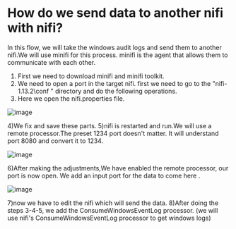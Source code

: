 # How do we send data to another nifi with nifi?

In this flow, we will take the windows audit logs and send them to another nifi.We will use minifi for this process.
minifi is the agent that allows them to communicate with each other.

1) First we need to download minifi and minifi toolkit.
2) We need to open a port in the target nifi. first we need to go to the "nifi-1.13.2\conf " directory and do the following operations.
3) Here we open the nifi.properties file.

![image](https://user-images.githubusercontent.com/58874305/129353531-1cd6c3e0-e1d7-4a47-808a-53e5411b5a54.png)

4)We fix and save these parts. 
5)nifi is restarted and run.We will use a remote processor.The preset 1234 port doesn't matter. It will understand port 8080 and convert it to 1234.

![image](https://user-images.githubusercontent.com/58874305/129353939-6ae1a535-2444-48f8-b3cd-dd9463b7a02d.png)

6)After making the adjustments,We have enabled the remote processor, our port is now open. We add an input port for the data to come here .

![image](https://user-images.githubusercontent.com/58874305/129354572-934aba34-8c08-4cfe-86b7-9f00bf4d00cf.png)

7)now we have to edit the nifi which will send the data. 
8)After doing the steps 3-4-5, we add the ConsumeWindowsEventLog processor. (we will use nifi's ConsumeWindowsEventLog processor to get windows logs)










